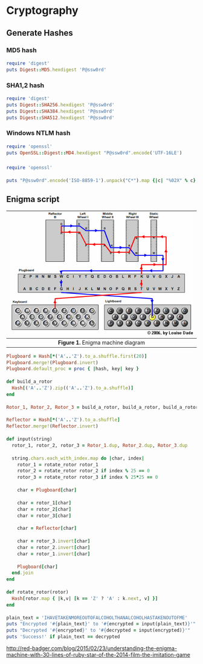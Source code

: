 # Cryptography


## Generate Hashes 

###  MD5 hash
```ruby
require 'digest'
puts Digest::MD5.hexdigest 'P@ssw0rd'
```
### SHA1,2 hash
```ruby
require 'digest'
puts Digest::SHA256.hexdigest 'P@ssw0rd'
puts Digest::SHA384.hexdigest 'P@ssw0rd'
puts Digest::SHA512.hexdigest 'P@ssw0rd'
```

### Windows NTLM hash
```ruby
require 'openssl'
puts OpenSSL::Digest::MD4.hexdigest "P@ssw0rd".encode('UTF-16LE')
```

### 

```ruby
require 'openssl'

puts "P@ssw0rd".encode('ISO-8859-1').unpack("C*").map {|c| "%02X" % c}.join

```



## Enigma script

| ![Wireshark](../images/module02/Cryptography__wiringdiagram.png) |
|:---------------:|
| **Figure 1.** Enigma machine diagram  |

```ruby
Plugboard = Hash[*('A'..'Z').to_a.shuffle.first(20)]
Plugboard.merge!(Plugboard.invert)
Plugboard.default_proc = proc { |hash, key| key }

def build_a_rotor
  Hash[('A'..'Z').zip(('A'..'Z').to_a.shuffle)]
end

Rotor_1, Rotor_2, Rotor_3 = build_a_rotor, build_a_rotor, build_a_rotor

Reflector = Hash[*('A'..'Z').to_a.shuffle]
Reflector.merge!(Reflector.invert)

def input(string)
  rotor_1, rotor_2, rotor_3 = Rotor_1.dup, Rotor_2.dup, Rotor_3.dup

  string.chars.each_with_index.map do |char, index|
    rotor_1 = rotate_rotor rotor_1
    rotor_2 = rotate_rotor rotor_2 if index % 25 == 0
    rotor_3 = rotate_rotor rotor_3 if index % 25*25 == 0

    char = Plugboard[char]

    char = rotor_1[char]
    char = rotor_2[char]
    char = rotor_3[char]

    char = Reflector[char]

    char = rotor_3.invert[char]
    char = rotor_2.invert[char]
    char = rotor_1.invert[char]

    Plugboard[char]
  end.join
end

def rotate_rotor(rotor)
  Hash[rotor.map { |k,v| [k == 'Z' ? 'A' : k.next, v] }]
end

plain_text = 'IHAVETAKENMOREOUTOFALCOHOLTHANALCOHOLHASTAKENOUTOFME'
puts "Encrypted '#{plain_text}' to '#{encrypted = input(plain_text)}'"
puts "Decrypted '#{encrypted}' to '#{decrypted = input(encrypted)}'"
puts 'Success!' if plain_text == decrypted
```
http://red-badger.com/blog/2015/02/23/understanding-the-enigma-machine-with-30-lines-of-ruby-star-of-the-2014-film-the-imitation-game





<br><br><br>
---



